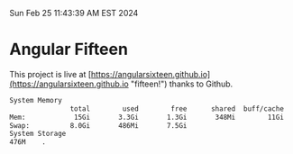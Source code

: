 Sun Feb 25 11:43:39 AM EST 2024

# Angular Fifteen


This project is live at [https://angularsixteen.github.io](https://angularsixteen.github.io "fifteen!") thanks to Github.

```bash
System Memory
               total        used        free      shared  buff/cache   available
Mem:            15Gi       3.3Gi       1.3Gi       348Mi        11Gi        12Gi
Swap:          8.0Gi       486Mi       7.5Gi
System Storage
476M	.

